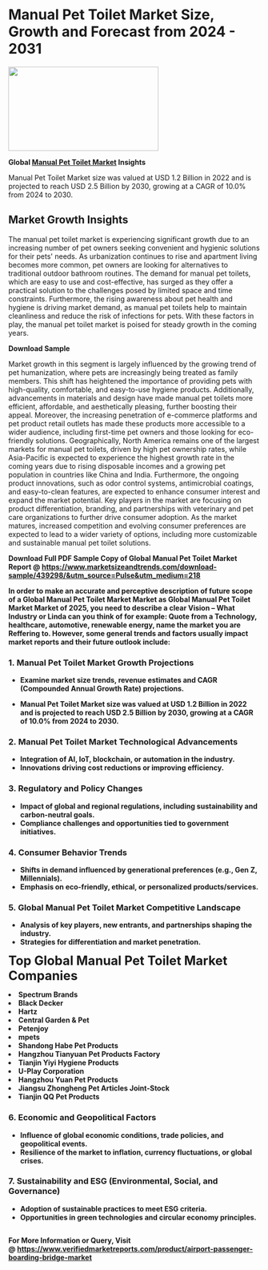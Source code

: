 <H1>Manual Pet Toilet Market Size, Growth and Forecast from 2024 - 2031</H1><img class="aligncenter size-medium wp-image-584254" src="https://thirdeyenews.in/wp-content/uploads/2024/09/Global-Market-Research-300x168.jpeg" alt="" width="300" height="168" /><p><strong>Global&nbsp;<a href="https://www.marketsizeandtrends.com/download-sample/439298/&amp;utm_source=Pulse&amp;utm_medium=218">Manual Pet Toilet Market</a> Insights</strong></p><p>Manual Pet Toilet Market size was valued at USD 1.2 Billion in 2022 and is projected to reach USD 2.5 Billion by 2030, growing at a CAGR of 10.0% from 2024 to 2030.</p><p><h2>Market Growth Insights</h2> <p>The manual pet toilet market is experiencing significant growth due to an increasing number of pet owners seeking convenient and hygienic solutions for their pets' needs. As urbanization continues to rise and apartment living becomes more common, pet owners are looking for alternatives to traditional outdoor bathroom routines. The demand for manual pet toilets, which are easy to use and cost-effective, has surged as they offer a practical solution to the challenges posed by limited space and time constraints. Furthermore, the rising awareness about pet health and hygiene is driving market demand, as manual pet toilets help to maintain cleanliness and reduce the risk of infections for pets. With these factors in play, the manual pet toilet market is poised for steady growth in the coming years.</p> <p><strong>Download Sample</strong></p> <p>Market growth in this segment is largely influenced by the growing trend of pet humanization, where pets are increasingly being treated as family members. This shift has heightened the importance of providing pets with high-quality, comfortable, and easy-to-use hygiene products. Additionally, advancements in materials and design have made manual pet toilets more efficient, affordable, and aesthetically pleasing, further boosting their appeal. Moreover, the increasing penetration of e-commerce platforms and pet product retail outlets has made these products more accessible to a wider audience, including first-time pet owners and those looking for eco-friendly solutions. Geographically, North America remains one of the largest markets for manual pet toilets, driven by high pet ownership rates, while Asia-Pacific is expected to experience the highest growth rate in the coming years due to rising disposable incomes and a growing pet population in countries like China and India. Furthermore, the ongoing product innovations, such as odor control systems, antimicrobial coatings, and easy-to-clean features, are expected to enhance consumer interest and expand the market potential. Key players in the market are focusing on product differentiation, branding, and partnerships with veterinary and pet care organizations to further drive consumer adoption. As the market matures, increased competition and evolving consumer preferences are expected to lead to a wider variety of options, including more customizable and sustainable manual pet toilet solutions.</p> <p><strong></p><p><span class=""><strong>Download Full PDF Sample Copy of Global Manual Pet Toilet Market Report</strong> @ <a href="https://www.marketsizeandtrends.com/download-sample/439298/&amp;utm_source=Pulse&amp;utm_medium=218" target="_blank">https://www.marketsizeandtrends.com/download-sample/439298/&amp;utm_source=Pulse&amp;utm_medium=218</a></span></p><p>In order to make an accurate and perceptive description of future scope of a Global&nbsp;Manual Pet Toilet Market Market as Global&nbsp;Manual Pet Toilet Market Market of 2025, you need to describe a clear Vision &ndash; What Industry or Linda can you think of for example: Quote from a Technology, healthcare, automotive, renewable energy, name the market you are Reffering to. However, some general trends and factors usually impact market reports and their future outlook include:</p><h3>1.&nbsp;<strong>Manual Pet Toilet Market Growth Projections</strong></h3><ul><li>Examine market size trends, revenue estimates and CAGR (Compounded Annual Growth Rate) projections.</li><li><p>Manual Pet Toilet Market size was valued at USD 1.2 Billion in 2022 and is projected to reach USD 2.5 Billion by 2030, growing at a CAGR of 10.0% from 2024 to 2030.</p></li></ul><h3>2.&nbsp;<strong>Manual Pet Toilet Market Technological Advancements</strong></h3><ul><li>Integration of AI, IoT, blockchain, or automation in the industry.</li><li>Innovations driving cost reductions or improving efficiency.</li></ul><h3>3.&nbsp;<strong>Regulatory and Policy Changes</strong></h3><ul><li>Impact of global and regional regulations, including sustainability and carbon-neutral goals.</li><li>Compliance challenges and opportunities tied to government initiatives.</li></ul><h3>4.&nbsp;<strong>Consumer Behavior Trends</strong></h3><ul><li>Shifts in demand influenced by generational preferences (e.g., Gen Z, Millennials).</li><li>Emphasis on eco-friendly, ethical, or personalized products/services.</li></ul><h3>5.&nbsp;<strong>Global Manual Pet Toilet Market Competitive Landscape</strong></h3><ul><li>Analysis of key players, new entrants, and partnerships shaping the industry.</li><li>Strategies for differentiation and market penetration.</li></ul><p data-pm-slice="1 1 []"><span style="color: inherit; font-family: inherit; font-size: 25px;">Top Global Manual Pet Toilet Market Companies</span></p><div class="" data-test-id=""><p><li>Spectrum Brands</li><li> Black Decker</li><li> Hartz</li><li> Central Garden & Pet</li><li> Petenjoy</li><li> mpets</li><li> Shandong Habe Pet Products</li><li> Hangzhou Tianyuan Pet Products Factory</li><li> Tianjin Yiyi Hygiene Products</li><li> U-Play Corporation</li><li> Hangzhou Yuan Pet Products</li><li> Jiangsu Zhongheng Pet Articles Joint-Stock</li><li> Tianjin QQ Pet Products</li></p></div><h3>6.&nbsp;<strong>Economic and Geopolitical Factors</strong></h3><ul><li>Influence of global economic conditions, trade policies, and geopolitical events.</li><li>Resilience of the market to inflation, currency fluctuations, or global crises.</li></ul><h3>7.&nbsp;<strong>Sustainability and ESG (Environmental, Social, and Governance)</strong></h3><ul><li>Adoption of sustainable practices to meet ESG criteria.</li><li>Opportunities in green technologies and circular economy principles.</li></ul><h2><strong style="font-size: 14px;">For More Information or Query, Visit @&nbsp;</strong><a style="background-color: #ffffff; font-size: 14px;" href="https://www.marketsizeandtrends.com/report/manual-pet-toilet-market/" target="_blank">https://www.verifiedmarketreports.com/product/airport-passenger-boarding-bridge-market</a></h2>
